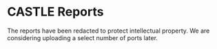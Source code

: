 # CASTLE Reports

The reports have been redacted to protect intellectual property. We are considering uploading a select number of ports later.
